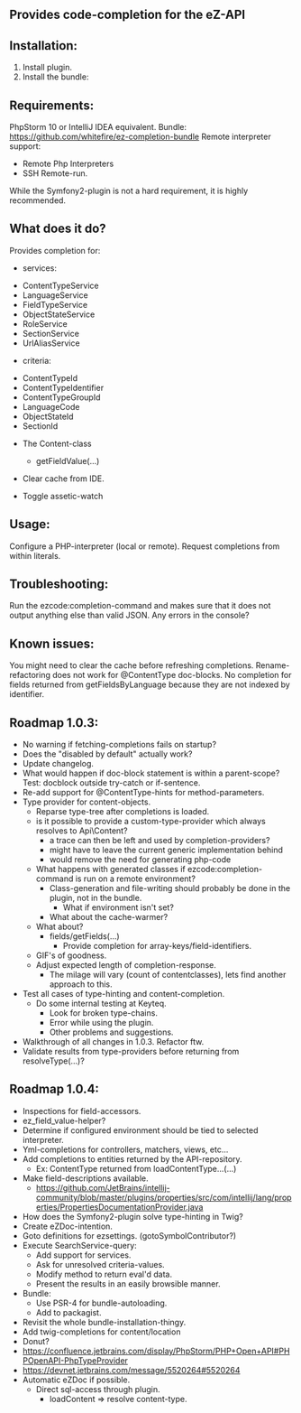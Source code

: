 Provides code-completion for the eZ-API
---------------------------------------

Installation:
-------------
1. Install plugin.
2. Install the bundle:

Requirements:
-------------
PhpStorm 10 or IntelliJ IDEA equivalent.
Bundle: https://github.com/whitefire/ez-completion-bundle
Remote interpreter support:
 - Remote Php Interpreters
 - SSH Remote-run.

While the Symfony2-plugin is not a hard requirement, it is highly recommended.

What does it do?
----------------
Provides completion for:

* services:
 - ContentTypeService
 - LanguageService
 - FieldTypeService
 - ObjectStateService
 - RoleService
 - SectionService
 - UrlAliasService

* criteria:
 - ContentTypeId
 - ContentTypeIdentifier
 - ContentTypeGroupId
 - LanguageCode
 - ObjectStateId
 - SectionId

* The Content-class
    - getFieldValue(...)

* Clear cache from IDE.
* Toggle assetic-watch

Usage:
------
Configure a PHP-interpreter (local or remote).
Request completions from within literals.

Troubleshooting:
----------------
Run the ezcode:completion-command and makes sure that it does not output anything else than valid JSON.
Any errors in the console?

Known issues:
-------------
You might need to clear the cache before refreshing completions.
Rename-refactoring does not work for @ContentType doc-blocks.
No completion for fields returned from getFieldsByLanguage because they are not indexed by identifier.

Roadmap 1.0.3:
--------------
* No warning if fetching-completions fails on startup?
* Does the "disabled by default" actually work?
* Update changelog.
* What would happen if doc-block statement is within a parent-scope? Test: docblock outside try-catch or if-sentence.
* Re-add support for @ContentType-hints for method-parameters.
* Type provider for content-objects.
    - Reparse type-tree after completions is loaded.
    - is it possible to provide a custom-type-provider which always resolves to Api\Content?
        - a trace can then be left and used by completion-providers?
        - might have to leave the current generic implementation behind
        - would remove the need for generating php-code
    - What happens with generated classes if ezcode:completion-command is run on a remote environment?
        - Class-generation and file-writing should probably be done in the plugin, not in the bundle.
            - What if environment isn't set?
        - What about the cache-warmer?
    - What about?
        - fields/getFields(...)
            - Provide completion for array-keys/field-identifiers.
    - GIF's of goodness.
    - Adjust expected length of completion-response.
        - The milage will vary (count of contentclasses), lets find another approach to this.
* Test all cases of type-hinting and content-completion.
    - Do some internal testing at Keyteq.
        - Look for broken type-chains.
        - Error while using the plugin.
        - Other problems and suggestions.
* Walkthrough of all changes in 1.0.3. Refactor ftw.
* Validate results from type-providers before returning from resolveType(...)?

Roadmap 1.0.4:
--------------
* Inspections for field-accessors.
* ez_field_value-helper?
* Determine if configured environment should be tied to selected interpreter.
* Yml-completions for controllers, matchers, views, etc...
* Add completions to entities returned by the API-repository.
    - Ex: ContentType returned from loadContentType...(...)
* Make field-descriptions available.
    - https://github.com/JetBrains/intellij-community/blob/master/plugins/properties/src/com/intellij/lang/properties/PropertiesDocumentationProvider.java
* How does the Symfony2-plugin solve type-hinting in Twig?
* Create eZDoc-intention.
* Goto definitions for ezsettings. (gotoSymbolContributor?)
* Execute SearchService-query:
    - Add support for services.
    - Ask for unresolved criteria-values.
    - Modify method to return eval'd data.
    - Present the results in an easily browsible manner.
* Bundle:
    - Use PSR-4 for bundle-autoloading.
    - Add to packagist.
* Revisit the whole bundle-installation-thingy.
* Add twig-completions for content/location
* Donut?
* https://confluence.jetbrains.com/display/PhpStorm/PHP+Open+API#PHPOpenAPI-PhpTypeProvider
* https://devnet.jetbrains.com/message/5520264#5520264
* Automatic eZDoc if possible.
    - Direct sql-access through plugin.
        - loadContent => resolve content-type.

